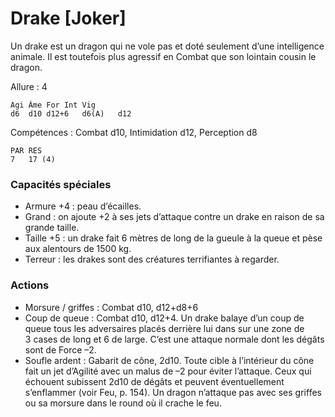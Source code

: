 # Drake [Joker]
Un drake est un dragon qui ne vole pas et doté seulement d’une intelligence animale. Il est toutefois plus agressif en Combat que son lointain cousin le dragon.

Allure : 4
```
Agi	Âme	For	Int	Vig
d6	d10	d12+6	d6(A)	d12
```
Compétences : Combat d10, Intimidation d12, Perception d8
```
PAR	RES
7	17 (4)
```
### Capacités spéciales
- Armure +4 : peau d’écailles.
- Grand : on ajoute +2 à ses jets d’attaque contre un drake en raison de sa grande taille.
- Taille +5 : un drake fait 6 mètres de long de la gueule à la queue et pèse aux alentours de 1500 kg.
- Terreur : les drakes sont des créatures terrifiantes à regarder.

### Actions
- Morsure / griffes : Combat d10,	d12+d8+6
- Coup de queue : Combat d10, d12+4. Un drake balaye d’un coup de queue tous les adversaires placés derrière lui dans sur une zone de 3 cases de long et 6 de large. C’est une attaque normale dont les dégâts sont de Force –2.
- Soufle ardent : Gabarit de cône, 2d10. Toute cible à l’intérieur du cône fait un jet d’Agilité avec un malus de –2 pour éviter l’attaque. Ceux qui échouent subissent 2d10 de dégâts et peuvent éventuellement s’enflammer (voir Feu, p. 154). Un dragon n’attaque pas avec ses griffes ou sa morsure dans le round où il crache le feu.
